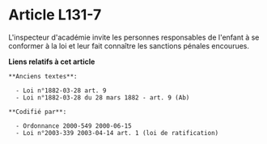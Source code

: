 # Article L131-7

L'inspecteur d'académie invite les personnes responsables de l'enfant à se conformer à la loi et leur fait connaître les
sanctions pénales encourues.

**Liens relatifs à cet article**

	**Anciens textes**:

	  - Loi n°1882-03-28 art. 9
	  - Loi n°1882-03-28 du 28 mars 1882 - art. 9 (Ab)

	**Codifié par**:

	  - Ordonnance 2000-549 2000-06-15
	  - Loi n°2003-339 2003-04-14 art. 1 (loi de ratification)
